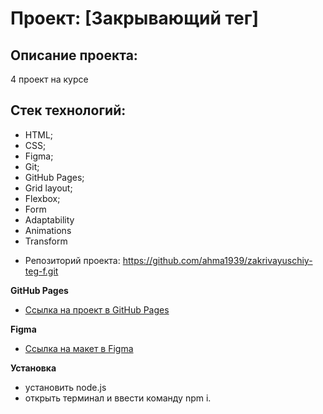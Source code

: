 # Проект: [Закрывающий тег]

## Описание проекта:

4 проект на курсе

## Стек технологий:

- HTML;
- CSS;
- Figma;
- Git;
- GitHub Pages;
- Grid layout;
- Flexbox;
- Form
- Adaptability
- Animations
- Transform

* Репозиторий проекта: https://github.com/ahma1939/zakrivayuschiy-teg-f.git	

**GitHub Pages**

- [Ссылка на проект в GitHub Pages](https://ahma1939.github.io/zakrivayuschiy-teg-f/)

**Figma**

- [Ссылка на макет в Figma](https://www.figma.com/file/JQhPLs2COLIeZtAtlsBS34/%238-%3C%2Fзакрывающий-тег%3E?type=design&node-id=801-1208&mode=design&t=3VdEcS6cFuMxATo6-0)

**Установка**
- установить node.js
- открыть терминал и ввести команду npm i.
